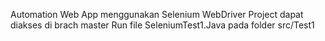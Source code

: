 Automation Web App menggunakan Selenium WebDriver
Project dapat diakses di brach master
Run file SeleniumTest1.Java pada folder src/Test1
